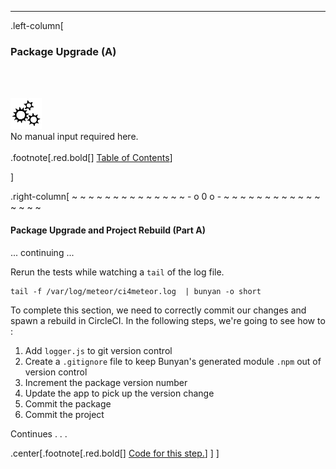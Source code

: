 ---
.left-column[
  ### Package Upgrade (A)
  <br /><br /><div class="input_type_indicator"><img src="./fragments/loader.gif" /><br />No manual input required here.</div><br />
.footnote[.red.bold[] [Table of Contents](./)] 
<!-- H -->]
.right-column[
~ ~ ~ ~ ~ ~ ~ ~ ~ ~ ~ ~ ~ ~ - o 0 o - ~ ~ ~ ~ ~ ~ ~ ~ ~ ~ ~ ~ ~ ~ ~ ~

#### Package Upgrade and Project Rebuild (Part A)

... continuing ... 

Rerun the tests while watching a ```tail``` of the log file.
```terminal
tail -f /var/log/meteor/ci4meteor.log  | bunyan -o short
```

To complete this section, we need to correctly commit our changes and spawn a rebuild in CircleCI.  In the following steps, we're going to see how to : 
1. Add ```logger.js``` to git version control
1. Create a ```.gitignore``` file to keep Bunyan's generated module ```.npm``` out of version control
1. Increment the package version number
1. Update the app to pick up the version change
1. Commit the package
1. Commit the project

Continues . . . 

<!-- Code for this begins at line #75 -->
<!-- B -->
.center[.footnote[.red.bold[] <a href="https://github.com/martinhbramwell/Meteor-CI-Tutorial/blob/master/Tutorial07_ProductionLogging/ProductionLogging_functions.sh#L12" target="_blank">Code for this step.</a>] ]
]
